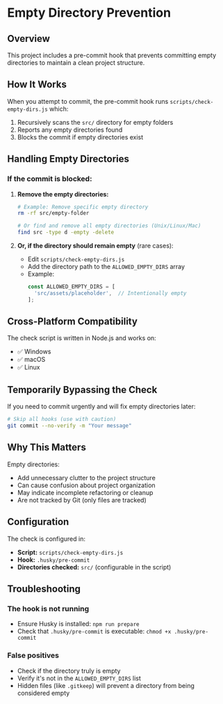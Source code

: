 # Empty Directory Prevention

## Overview

This project includes a pre-commit hook that prevents committing empty directories to maintain a clean project structure.

## How It Works

When you attempt to commit, the pre-commit hook runs `scripts/check-empty-dirs.js` which:

1. Recursively scans the `src/` directory for empty folders
2. Reports any empty directories found
3. Blocks the commit if empty directories exist

## Handling Empty Directories

### If the commit is blocked:

1. **Remove the empty directories:**
   ```bash
   # Example: Remove specific empty directory
   rm -rf src/empty-folder
   
   # Or find and remove all empty directories (Unix/Linux/Mac)
   find src -type d -empty -delete
   ```

2. **Or, if the directory should remain empty** (rare cases):
   - Edit `scripts/check-empty-dirs.js`
   - Add the directory path to the `ALLOWED_EMPTY_DIRS` array
   - Example:
     ```javascript
     const ALLOWED_EMPTY_DIRS = [
       'src/assets/placeholder',  // Intentionally empty
     ];
     ```

## Cross-Platform Compatibility

The check script is written in Node.js and works on:
- ✅ Windows
- ✅ macOS  
- ✅ Linux

## Temporarily Bypassing the Check

If you need to commit urgently and will fix empty directories later:

```bash
# Skip all hooks (use with caution)
git commit --no-verify -m "Your message"
```

## Why This Matters

Empty directories:
- Add unnecessary clutter to the project structure
- Can cause confusion about project organization
- May indicate incomplete refactoring or cleanup
- Are not tracked by Git (only files are tracked)

## Configuration

The check is configured in:
- **Script:** `scripts/check-empty-dirs.js`
- **Hook:** `.husky/pre-commit`
- **Directories checked:** `src/` (configurable in the script)

## Troubleshooting

### The hook is not running
- Ensure Husky is installed: `npm run prepare`
- Check that `.husky/pre-commit` is executable: `chmod +x .husky/pre-commit`

### False positives
- Check if the directory truly is empty
- Verify it's not in the `ALLOWED_EMPTY_DIRS` list
- Hidden files (like `.gitkeep`) will prevent a directory from being considered empty